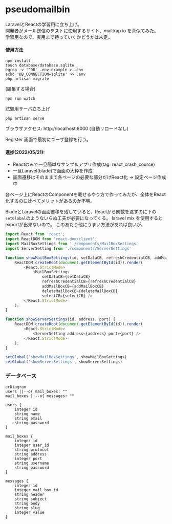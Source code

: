 # pseudomailbin

LaravelとReactの学習用に立ち上げ。  
開発者がメール送信のテストに使用するサイト、mailtrap.io を真似てみた。  
学習用なので、実用まで持っていくかどうかは未定。  
#### 使用方法
```shell
npm install
touch database/database.sqlite
egrep -v '^DB' .env.example > .env
echo 'DB_CONNECTION=sqlite' >> .env
php artisan migrate
```

(編集する場合)
```shell
npm run watch
```

試験用サーバ立ち上げ
```shell
php artisan serve
```

ブラウザアクセス: http://localhost:8000
(自動リロードなし)

Register 画面で最初にユーザ登録を行う。

#### 進捗(2022/05/21): 
* Reactのみで一旦簡単なサンプルアプリ作成(tag: react_crash_cource)
* 一旦Laravel(blade)で画面の大枠を作成
* 画面遷移はそのままで各ページの必要な部分だけReact化
    -> 設定ページ作成中

各ページ上にReactのComponentを載せるやり方で作ってみたが、全体をReact化するのに比べてメリットがあるのか不明。

BladeとLaravelの画面遷移を残していると、Reactから関数を渡すのに下の`setGlobal`のようないらぬ工夫が必要になってくる。
laravel mix を使用するとexportが出来ないので。
このあたり他にうまい方法があれば良いが。

```JavaScript
import React from 'react';
import ReactDOM from 'react-dom/client';
import MailBoxSettings from './components/MailBoxSettings'
import ServerSetting from './components/ServerSettings'

function showMailBoxSettings(id, setDataCB, refreshCredentialCB, addMailBoxCB, deleteMailBoxCB, selectCB) {
    ReactDOM.createRoot(document.getElementById(id)).render(
        <React.StrictMode>
            <MailBoxSettings 
                setDataCB={setDataCB}
                refreshCredentialCB={refreshCredentialCB} 
                addMailBoxCB={addMailBoxCB} 
                deleteMailBoxCB={deleteMailBoxCB} 
                selectCB={selectCB} />
        </React.StrictMode>
    );
}

function showServerSettings(id, address, port) {
    ReactDOM.createRoot(document.getElementById(id)).render(
        <React.StrictMode>
            <ServerSetting address={address} port={port} />
        </React.StrictMode>
    );
}

setGlobal('showMailBoxSettings', showMailBoxSettings)
setGlobal('showServerSettings', showServerSettings)

```

### データベース

```mermaid
erDiagram
users ||--o{ mail_boxes: ""
mail_boxes ||--o{ messages: ""

users {
    integer id
    string name
    string email
    string password
}

mail_boxes {
    integer id
    integer user_id
    string protocol
    string address
    integer port
    string username
    string password
}

messages {
    integer id
    integer mail_box_id
    string header
    string subject
    string body
    string slug
    integer value
}
```